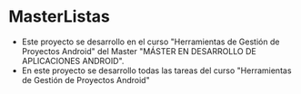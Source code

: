 # MasterListas
- Este proyecto se desarrollo en el curso "Herramientas de Gestión de Proyectos Android" del Master "MÁSTER EN DESARROLLO DE APLICACIONES ANDROID".
- En este proyecto se desarrollo todas las tareas del curso "Herramientas de Gestión de Proyectos Android"
